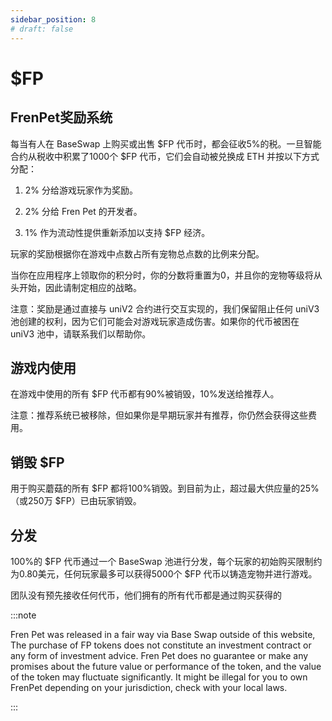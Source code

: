 ```yaml
---
sidebar_position: 8
# draft: false
---
```


# $FP

## FrenPet奖励系统

每当有人在 BaseSwap 上购买或出售 $FP 代币时，都会征收5%的税。一旦智能合约从税收中积累了1000个 $FP 代币，它们会自动被兑换成 ETH 并按以下方式分配：

1. 2% 分给游戏玩家作为奖励。

1. 2% 分给 Fren Pet 的开发者。

1. 1% 作为流动性提供重新添加以支持 $FP 经济。

玩家的奖励根据你在游戏中点数占所有宠物总点数的比例来分配。

当你在应用程序上领取你的积分时，你的分数将重置为0，并且你的宠物等级将从头开始，因此请制定相应的战略。

注意：奖励是通过直接与 uniV2 合约进行交互实现的，我们保留阻止任何 uniV3 池创建的权利，因为它们可能会对游戏玩家造成伤害。如果你的代币被困在 uniV3 池中，请联系我们以帮助你。

## 游戏内使用

在游戏中使用的所有 $FP 代币都有90%被销毁，10%发送给推荐人。

注意：推荐系统已被移除，但如果你是早期玩家并有推荐，你仍然会获得这些费用。

## 销毁 $FP

用于购买蘑菇的所有 $FP 都将100%销毁。到目前为止，超过最大供应量的25%（或250万 $FP）已由玩家销毁。


## 分发


100%的 $FP 代币通过一个 BaseSwap 池进行分发，每个玩家的初始购买限制约为0.80美元，任何玩家最多可以获得5000个 $FP 代币以铸造宠物并进行游戏。

团队没有预先接收任何代币，他们拥有的所有代币都是通过购买获得的

:::note

Fren Pet was released in a fair way via Base Swap outside of this website, The purchase of FP tokens does not constitute an investment contract or any form of investment advice. Fren Pet does no guarantee or make any promises about the future value or performance of the token, and the value of the token may fluctuate significantly. It might be illegal for you to own FrenPet depending on your jurisdiction, check with your local laws.

:::
